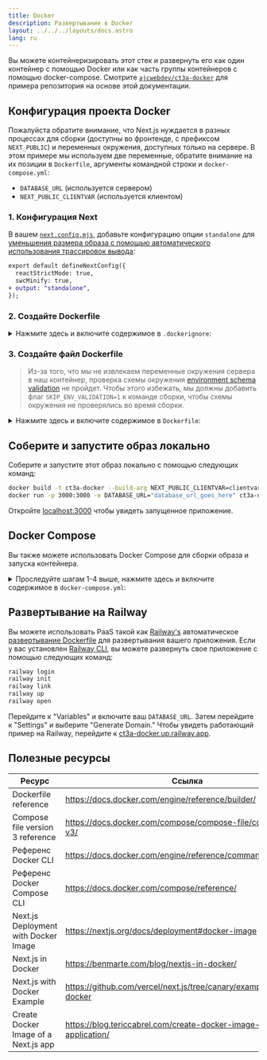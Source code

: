 ```yaml
---
title: Docker
description: Развертывание в Docker
layout: ../../../layouts/docs.astro
lang: ru
---
```


Вы можете контейнеризировать этот стек и развернуть его как один контейнер с помощью Docker или как часть группы контейнеров с помощью docker-compose. Смотрите [`ajcwebdev/ct3a-docker`](https://github.com/ajcwebdev/ct3a-docker) для примера репозитория на основе этой документации.

## Конфигурация проекта Docker

Пожалуйста обратите внимание, что Next.js нуждается в разных процессах для сборки (доступны во фронтенде, с префиксом `NEXT_PUBLIC`) и переменных окружения, доступных только на сервере. В этом примере мы используем две переменные, обратите внимание на их позиции в `Dockerfile`, аргументы командной строки и `docker-compose.yml`:

- `DATABASE_URL` (используется сервером)
- `NEXT_PUBLIC_CLIENTVAR` (используется клиентом)

### 1. Конфигурация Next

В вашем [`next.config.mjs`](https://github.com/t3-oss/create-t3-app/blob/main/cli/template/base/next.config.mjs), добавьте конфигурацию опции `standalone` для [уменьшения размера образа с помощью автоматического использования трассировок вывода](https://nextjs.org/docs/advanced-features/output-file-tracing):

```diff
export default defineNextConfig({
  reactStrictMode: true,
  swcMinify: true,
+ output: "standalone",
});
```

### 2. Создайте Dockerfile

<details>
    <summary>
      Нажмите здесь и включите содержимое в <code>.dockerignore</code>:
    </summary>
<div class="content">

```
.env
Dockerfile
.dockerignore
node_modules
npm-debug.log
README.md
.next
.git
```

</div>

</details>

### 3. Создайте файл Dockerfile

> Из-за того, что мы не извлекаем переменные окружения сервера в наш контейнер, проверка схемы окружения [environment schema validation](/en/usage/env-variables) не пройдет. Чтобы этого избежать, мы должны добавить флаг `SKIP_ENV_VALIDATION=1` к команде сборки, чтобы схемы окружения не проверялись во время сборки.

<details>
    <summary>
      Нажмите здесь и включите содержимое в <code>Dockerfile</code>:
    </summary>
<div class="content">

```docker
##### DEPENDENCIES

FROM --platform=linux/amd64 node:16-alpine AS deps
RUN apk add --no-cache libc6-compat openssl
WORKDIR /app

# Install Prisma Client - remove if not using Prisma

COPY prisma ./

# Install dependencies based on the preferred package manager

COPY package.json yarn.lock* package-lock.json* pnpm-lock.yaml\* ./

RUN \
 if [ -f yarn.lock ]; then yarn --frozen-lockfile; \
 elif [ -f package-lock.json ]; then npm ci; \
 elif [ -f pnpm-lock.yaml ]; then yarn global add pnpm && pnpm i; \
 else echo "Lockfile not found." && exit 1; \
 fi

##### BUILDER

FROM --platform=linux/amd64 node:16-alpine AS builder
ARG DATABASE_URL
ARG NEXT_PUBLIC_CLIENTVAR
WORKDIR /app
COPY --from=deps /app/node_modules ./node_modules
COPY . .

# ENV NEXT_TELEMETRY_DISABLED 1

RUN \
 if [ -f yarn.lock ]; then SKIP_ENV_VALIDATION=1 yarn build; \
 elif [ -f package-lock.json ]; then SKIP_ENV_VALIDATION=1 npm run build; \
 elif [ -f pnpm-lock.yaml ]; then yarn global add pnpm && SKIP_ENV_VALIDATION=1 pnpm run build; \
 else echo "Lockfile not found." && exit 1; \
 fi

##### RUNNER

FROM --platform=linux/amd64 node:16-alpine AS runner
WORKDIR /app

ENV NODE_ENV production

# ENV NEXT_TELEMETRY_DISABLED 1

RUN addgroup --system --gid 1001 nodejs
RUN adduser --system --uid 1001 nextjs

COPY --from=builder /app/next.config.mjs ./
COPY --from=builder /app/public ./public
COPY --from=builder /app/package.json ./package.json

COPY --from=builder --chown=nextjs:nodejs /app/.next/standalone ./
COPY --from=builder --chown=nextjs:nodejs /app/.next/static ./.next/static

USER nextjs
EXPOSE 3000
ENV PORT 3000

CMD ["node", "server.js"]

```

> **_Заметки_**
>
> - _Эмуляция `--platform=linux/amd64` может не быть необходимой после перехода на Node 18._
> - _Посмотрите [`node:alpine`](https://github.com/nodejs/docker-node/tree/b4117f9333da4138b03a546ec926ef50a31506c3#nodealpine) что бы понять, почему `libc6-compat` может быть необходим._
> - _Next.js собирает [анонимные данные о телеметрии общего использования](https://nextjs.org/telemetry). Раскомментируйте первый экземпляр `ENV NEXT_TELEMETRY_DISABLED 1`, чтобы отключить телеметрию во время сборки. Раскомментируйте второй экземпляр, чтобы отключить телеметрию во время выполнения._

</div>
</details>

## Соберите и запустите образ локально

Соберите и запустите этот образ локально с помощью следующих команд:

```bash
docker build -t ct3a-docker --build-arg NEXT_PUBLIC_CLIENTVAR=clientvar .
docker run -p 3000:3000 -e DATABASE_URL="database_url_goes_here" ct3a-docker
```

Откройте [localhost:3000](http://localhost:3000/) чтобы увидеть запущенное приложение.

## Docker Compose

Вы также можете использовать Docker Compose для сборки образа и запуска контейнера.

<details>
    <summary>
      Проследуйте шагам 1-4 выше, нажмите здесь и включите содержимое в <code>docker-compose.yml</code>:
    </summary>
<div class="content">

```yaml
version: "3.9"
services:
  app:
    platform: "linux/amd64"
    build:
      context: .
      dockerfile: Dockerfile
      args:
        NEXT_PUBLIC_CLIENTVAR: "clientvar"
    working_dir: /app
    ports:
      - "3000:3000"
    image: t3-app
    environment:
      - DATABASE_URL=database_url_goes_here
```

Запустите с помощью команды `docker compose up`:

```bash
docker compose up
```

Откройте [localhost:3000](http://localhost:3000/) чтобы увидеть запущенное приложение.

</div>
</details>

## Развертывание на Railway

Вы можете использовать PaaS такой как [Railway's](https://railway.app) автоматическое [развертывание Dockerfile](https://docs.railway.app/deploy/dockerfiles) для развертывания вашего приложения. Если у вас установлен [Railway CLI](https://docs.railway.app/develop/cli#install), вы можете развернуть свое приложение с помощью следующих команд:

```bash
railway login
railway init
railway link
railway up
railway open
```

Перейдите к "Variables" и включите ваш `DATABASE_URL`. Затем перейдите к "Settings" и выберите "Generate Domain." Чтобы увидеть работающий пример на Railway, перейдите к [ct3a-docker.up.railway.app](https://ct3a-docker.up.railway.app/).

## Полезные ресурсы

| Ресурс                               | Ссылка                                                               |
| ------------------------------------ | -------------------------------------------------------------------- |
| Dockerfile reference                 | https://docs.docker.com/engine/reference/builder/                    |
| Compose file version 3 reference     | https://docs.docker.com/compose/compose-file/compose-file-v3/        |
| Референс Docker CLI                  | https://docs.docker.com/engine/reference/commandline/docker/         |
| Референс Docker Compose CLI         | https://docs.docker.com/compose/reference/                           |
| Next.js Deployment with Docker Image | https://nextjs.org/docs/deployment#docker-image                      |
| Next.js in Docker                    | https://benmarte.com/blog/nextjs-in-docker/                          |
| Next.js with Docker Example          | https://github.com/vercel/next.js/tree/canary/examples/with-docker   |
| Create Docker Image of a Next.js app | https://blog.tericcabrel.com/create-docker-image-nextjs-application/ |
